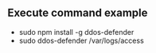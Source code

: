 
Execute command example
-----------------------
* sudo npm install -g ddos-defender
* sudo ddos-defender /var/logs/access

